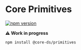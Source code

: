 # Core Primitives

[![npm version](https://img.shields.io/npm/v/@core-ds/primitives.svg?style=flat-square)](https://www.npmjs.com/package/@core-ds/primitives)

**⚠️ Work in progress**

```shell
npm install @core-ds/primitives
```
